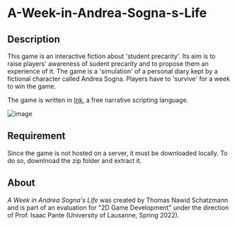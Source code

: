 # A-Week-in-Andrea-Sogna-s-Life

## Description
This game is an interactive fiction about 'student precarity'. Its aim is to raise players' awareness of sudent precarity and to propose them an experience of it. The game is a 'simulation' of a personal diary kept by a fictional character called Andrea Sogna. Players have to 'survive' for a week to win the game.

The game is written in [Ink](https://www.inklestudios.com/ink/), a free narrative scripting language.


![image](https://user-images.githubusercontent.com/113149448/189372174-360fb97b-7ff4-4cae-b30e-11e2a0da2272.png)

## Requirement

Since the game is not hosted on a server, it must be downloaded locally. To do so, downlnoad the zip folder and extract it.

## About

<i> A Week in Andrea Sogna's Life </i> was created by Thomas Nawid Schatzmann and is part of an evaluation for "2D Game Development" under the direction of Prof. Isaac Pante (University of Lausanne, Spring 2022).
